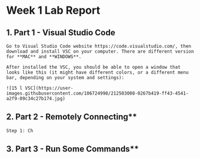 # Week 1 Lab Report

## 1. Part 1 - Visual Studio Code


    Go to Visual Studio Code website https://code.visualstudio.com/, then download and install VSC on your computer. There are different version for **MAC** and **WINDOWS**.
    
    After installed the VSC, you should be able to open a window that looks like this (it might have different colors, or a different menu bar, depending on your system and settings):
    
    ![15 l VSC](https://user-images.githubusercontent.com/106724998/212503008-0267b419-ff43-4541-a2f9-09c34c27b174.jpg)

## 2. Part 2 - Remotely Connecting**
    
    Step 1: Ch
        


## 3. Part 3 - Run Some Commands**
